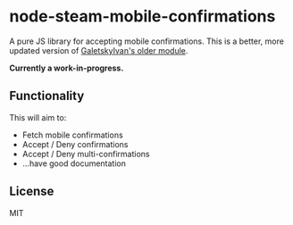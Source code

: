 # node-steam-mobile-confirmations
A pure JS library for accepting mobile confirmations. This is a better, more updated version of [GaletskyIvan's older module](https://github.com/GaletskyIvan/steamcommunity-mobile-confirmations).

**Currently a work-in-progress.**

## Functionality
This will aim to:

* Fetch mobile confirmations
* Accept / Deny confirmations
* Accept / Deny multi-confirmations
* ...have good documentation

## License
MIT

